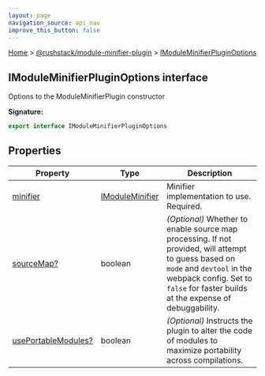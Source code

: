 ```yaml
---
layout: page
navigation_source: api_nav
improve_this_button: false
---
```



[Home](./index.md) &gt; [@rushstack/module-minifier-plugin](./module-minifier-plugin.md) &gt; [IModuleMinifierPluginOptions](./module-minifier-plugin.imoduleminifierpluginoptions.md)

## IModuleMinifierPluginOptions interface

Options to the ModuleMinifierPlugin constructor

<b>Signature:</b>

```typescript
export interface IModuleMinifierPluginOptions
```

## Properties

|  Property | Type | Description |
|  --- | --- | --- |
|  [minifier](./module-minifier-plugin.imoduleminifierpluginoptions.minifier.md) | [IModuleMinifier](./module-minifier-plugin.imoduleminifier.md) | Minifier implementation to use. Required. |
|  [sourceMap?](./module-minifier-plugin.imoduleminifierpluginoptions.sourcemap.md) | boolean | <i>(Optional)</i> Whether to enable source map processing. If not provided, will attempt to guess based on <code>mode</code> and <code>devtool</code> in the webpack config. Set to <code>false</code> for faster builds at the expense of debuggability. |
|  [usePortableModules?](./module-minifier-plugin.imoduleminifierpluginoptions.useportablemodules.md) | boolean | <i>(Optional)</i> Instructs the plugin to alter the code of modules to maximize portability across compilations. |
